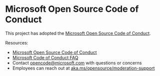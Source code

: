 # Microsoft Open Source Code of Conduct

This project has adopted the
[Microsoft Open Source Code of Conduct](https://opensource.microsoft.com/codeofconduct/).

Resources:

-   [Microsoft Open Source Code of Conduct](https://opensource.microsoft.com/codeofconduct/)
-   [Microsoft Code of Conduct FAQ](https://opensource.microsoft.com/codeofconduct/faq/)
-   Contact [opencode@microsoft.com](mailto:opencode@microsoft.com) with
    questions or concerns
-   Employees can reach out at
    [aka.ms/opensource/moderation-support](https://aka.ms/opensource/moderation-support)
